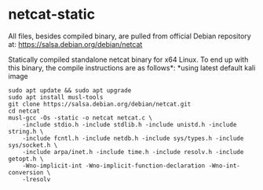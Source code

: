 # netcat-static

All files, besides compiled binary, are pulled from official Debian repository at: https://salsa.debian.org/debian/netcat

Statically compiled standalone netcat binary for x64 Linux. To end up with this binary, the compile instructions are as follows*:
*using latest default kali image
```
sudo apt update && sudo apt upgrade
sudo apt install musl-tools
git clone https://salsa.debian.org/debian/netcat.git
cd netcat
musl-gcc -Os -static -o netcat netcat.c \
    -include stdio.h -include stdlib.h -include unistd.h -include string.h \
    -include fcntl.h -include netdb.h -include sys/types.h -include sys/socket.h \
    -include arpa/inet.h -include time.h -include resolv.h -include getopt.h \
    -Wno-implicit-int -Wno-implicit-function-declaration -Wno-int-conversion \
    -lresolv
```
